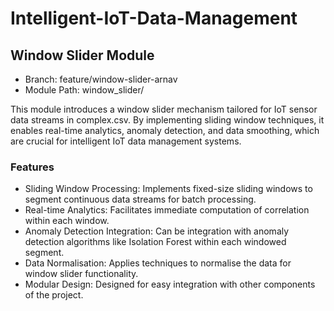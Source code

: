 # Intelligent-IoT-Data-Management

## Window Slider Module
- Branch: feature/window-slider-arnav
- Module Path: window_slider/

This module introduces a window slider mechanism tailored for  IoT sensor data streams in complex.csv. By implementing sliding window techniques, it enables real-time analytics, anomaly detection, and data smoothing, which are crucial for intelligent IoT data management systems.

### Features
- Sliding Window Processing: Implements fixed-size sliding windows to segment continuous data streams for batch processing.
- Real-time Analytics: Facilitates immediate computation of correlation within each window.
- Anomaly Detection Integration: Can be integration with anomaly detection algorithms like Isolation Forest within each windowed segment.
- Data Normalisation: Applies techniques to normalise the data for window slider functionality.
- Modular Design: Designed for easy integration with other components of the project.
